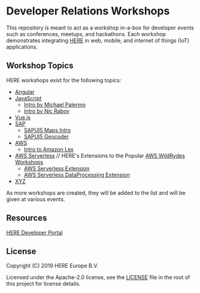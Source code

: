 # Developer Relations Workshops

This repository is meant to act as a workshop in-a-box for developer events such as conferences, meetups, and hackathons. Each workshop demonstrates integrating [HERE](https://www.here.com) in web, mobile, and internet of things (IoT) applications.

## Workshop Topics

HERE workshops exist for the following topics:

- [Angular](angular/README.md)
- [JavaScript](javascript)
  - [Intro by Michael Palermo](javascript/intro-palermo/README.md)
  - [Intro by Nic Raboy](javascript/intro-raboy/README.md)
- [Vue.js](vue/README.md)
- [SAP](sap)
  - [SAPUI5 Maps Intro](sap/intro-maps/README.md)
  - [SAPUI5 Geocoder](sap/intro-geocoder/README.md)
- [AWS](aws)
  - [Intro to Amazon Lex](aws/intro-lex/README.md)
- [AWS Serverless](aws-serverless) // HERE's Extensions to the Popular [AWS WildRydes Workshops](https://github.com/aws-samples/aws-serverless-workshops)
  - [AWS Serverless Extension](aws-serverless/web-application/6_HERE_Lambda_Extension)
  - [AWS Serverless DataProcessing Extension](aws-serverless/DataProcessing/5_HERE_DataProcessing_Extension)
- [XYZ](xyz/README.md)

As more workshops are created, they will be added to the list and will be given at various events.

## Resources

[HERE Developer Portal](https://developer.here.com)

## License

Copyright (C) 2019 HERE Europe B.V.

Licensed under the Apache-2.0 license, see the [LICENSE](./LICENSE) file in the root of this project for license details.
